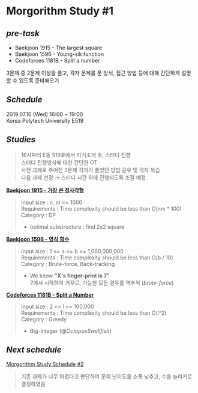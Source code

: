 <!-- Feel free to add comments or modify anywhere -->
<!-- Morgorithm Study #1 -->
# Morgorithm Study #1  
<!-- 주어진 과제 목록 -->
## *pre-task*  
  + Baekjoon 1915 - The largest square  
  + Baekjoon 1596 - Young-sik function  
  + Codeforces 1181B - Split a number  
  
3문제 중 2문제 이상을 풀고,
각자 문제를 푼 방식, 접근 방법 등에 대해 간단하게 설명할 수 있도록 준비해오기
  
## *Schedule*  
<!-- 실제 모임 시간과 모임이 이루어진 장소-->
2019.07.10 (Wed) 16:00 ~ 19:00  
Korea Polytech University E519  
  
## *Studies*  
<!-- 스터디 진행간 토의한 내용, 피드백 결과 등을 기록 -->
  >16시부터 E동 519호에서 자기소개 후, 스터디 진행  
  >스터디 진행방식에 대한 간단한 OT  
  >사전 과제로 주어진 3문제 각자가 풀었던 방법 공유 및 각자 복습  
  >다음 과제 선정 → 스터디 시간 외에 진행되도록 조절 예정  
  
<!-- 최대한 간단한 형식으로 고침 2019.07.29 -->
<!-- Input Size, Complexity requirements, Algorithm Category, Descriptions -->
  **[Baekjoon 1915 - 가장 큰 정사각형](https://www.acmicpc.net/problem/1915)**  
  >Input size : n, m <= 1000  
  >Requirements : Time complexity should be less than O(nm * 100)  
  >Category : DP  
  >  
  >+ optimal substructure : find 2x2 square
    
  **[Baekjoon 1596 - 영식 함수](https://www.acmicpc.net/problem/1596)**  
  >Input size : 1 <= a <= b <= 1,000,000,000  
  >Requirements : Time complexity should be less than O(b / 10)  
  >Category : Brute-force, Back-tracking  
  >  
  >+ We know **"X's finger-print is 7"**  
  >7에서 시작하여 거꾸로, 가능한 모든 경우를 역추적 (*brute-force*)  
    
  **[Codeforces 1181B - Split a Number](https://codeforces.com/problemset/problem/1181/B)**  
  >Input size : 2 <= l <= 100,000  
  >Requirements : Time complexity should be less than O(l^2)  
  >Category : Greedy  
  > 
  >+ Big-integer (@*OctopusSwellfish*)
  >


## *Next schedule*  
<!-- 다음 스터디 수행 일정(이슈)을 태그함 -->
[Morgorithm Study Schedule \#2](https://github.com/tristan3716/Morgorithm/issues/1)  
  >기존 과제가 너무 어렵다고 판단하여 문제 난이도를 소폭 낮추고, 수를 늘리기로 결정하였음